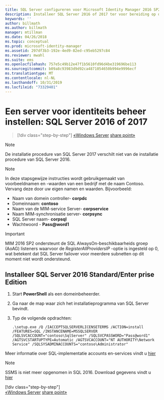 ```yaml
---
title: SQL Server configureren voor Microsoft Identity Manager 2016 SP2 | Microsoft Docs
description: Installeer SQL Server 2016 of 2017 ter voor bereiding op de installatie van MIM 2016.
keywords: ''
author: billmath
ms.author: billmath
manager: mtillman
ms.date: 04/26/2018
ms.topic: conceptual
ms.prod: microsoft-identity-manager
ms.assetid: 297df3b3-192e-4ed9-82ed-c95eb5297c84
ms.reviewer: mwahl
ms.suite: ems
ms.openlocfilehash: 757e5c49b12e47f1b5610fd96d4be319696be113
ms.sourcegitcommit: b09a8c93983d9d92ca4871054650b994e9996ecf
ms.translationtype: MT
ms.contentlocale: nl-NL
ms.lasthandoff: 10/31/2019
ms.locfileid: "73329401"
---
```

# <a name="set-up-an-identity-management-server-sql-server-2016-or-2017"></a>Een server voor identiteits beheer instellen: SQL Server 2016 of 2017

> [!div class="step-by-step"]
> [«Windows Server](prepare-server-ws2016.md)
> [share point»](prepare-server-sharepoint.md)
> 

> [!NOTE]
De installatie procedure van SQL Server 2017 verschilt niet van de installatie procedure van SQL Server 2016.

> [!NOTE]
> In deze stapsgewijze instructies wordt gebruikgemaakt van voorbeeldnamen en -waarden van een bedrijf met de naam Contoso. Vervang deze door uw eigen namen en waarden. Bijvoorbeeld:
> - Naam van domein controller- **corpdc**
> - Domeinnaam: **contoso**
> - Naam van de MIM-service Server- **corpservice**
> - Naam MIM-synchronisatie server- **corpsync**
> - SQL Server naam- **corpsql**
> - Wachtwoord - <strong>Pass@word1</strong>

> [!IMPORTANT]
MIM 2016 SP2 ondersteunt de SQL AlwaysOn-beschikbaarheids groep (AoAG) listeners waarvoor de *RegisterAllProvidersIP* -optie is ingesteld op 0, wat betekent dat SQL Server failover voor meerdere subnetten op dit moment niet wordt ondersteund.

## <a name="install-sql-server-2016-standardenterprise-edition"></a>Installeer **SQL Server 2016 Standard/Enter prise Edition**

1. Start **PowerShell** als een domeinbeheerder.

2. Ga naar de map waar zich het installatieprogramma van SQL Server bevindt.

3. Typ de volgende opdrachten:

    ```
    .\setup.exe /Q /IACCEPTSQLSERVERLICENSETERMS /ACTION=install /FEATURES=SQL /INSTANCENAME=MSSQLSERVER /SQLSVCACCOUNT="contoso\SqlServer" /SQLSVCPASSWORD="Pass@word1"   /AGTSVCSTARTUPTYPE=Automatic /AGTSVCACCOUNT="NT AUTHORITY\Network Service" /SQLSYSADMINACCOUNTS="contoso\Administrator"
    ```
    
Meer informatie over SQL-implementatie accounts en-services vindt u [hier](https://docs.microsoft.com/sql/database-engine/configure-windows/configure-windows-service-accounts-and-permissions?view=sql-server-2017)

> [!NOTE]
> SSMS is niet meer opgenomen in SQL 2016. Download gegevens vindt u [hier](https://docs.microsoft.com/sql/ssms/download-sql-server-management-studio-ssms?view=sql-server-2017)
> 
> [!div class="step-by-step"]  
> [«Windows Server](prepare-server-ws2016.md)
> [share point»](prepare-server-sharepoint.md)
